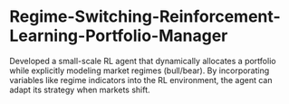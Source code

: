 # Regime-Switching-Reinforcement-Learning-Portfolio-Manager
Developed a small-scale RL agent that dynamically allocates a portfolio while explicitly modeling market regimes (bull/bear). By incorporating variables like regime indicators into the RL environment, the agent can adapt its strategy when markets shift.
